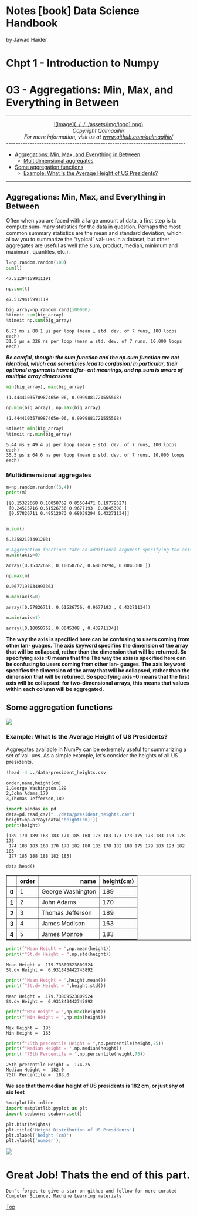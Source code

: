 Notes [book] Data Science Handbook
================
by Jawad Haider
# **Chpt 1 - Introduction to Numpy**

# 03 - Aggregations: Min, Max, and Everything in Between

------------------------------------------------------------------------
<center>
<a href=''>![Image](../../../assets/img/logo1.png)</a>
</center>
<center>
<em>Copyright Qalmaqihir</em>
</center>
<center>
<em>For more information, visit us at
<a href='http://www.github.com/qalmaqihir/'>www.github.com/qalmaqihir/</a></em>
</center>
----------------------------------------------------------------------------


- <a href="#aggregations-min-max-and-everything-in-between"
  id="toc-aggregations-min-max-and-everything-in-between">Aggregations:
  Min, Max, and Everything in Between</a>
  - <a href="#multidimensional-aggregates"
    id="toc-multidimensional-aggregates">Multidimensional aggregates</a>
- <a href="#some-aggregation-functions"
  id="toc-some-aggregation-functions">Some aggregation functions</a>
  - <a href="#example-what-is-the-average-height-of-us-presidents"
    id="toc-example-what-is-the-average-height-of-us-presidents">Example:
    What Is the Average Height of US Presidents?</a>

------------------------------------------------------------------------


## Aggregations: Min, Max, and Everything in Between

Often when you are faced with a large amount of data, a first step is to
compute sum‐ mary statistics for the data in question. Perhaps the most
common summary statistics are the mean and standard deviation, which
allow you to summarize the “typical” val‐ ues in a dataset, but other
aggregates are useful as well (the sum, product, median, minimum and
maximum, quantiles, etc.).

``` python
l=np.random.random(100)
sum(l)
```

    47.51294159911191

``` python
np.sum(l)
```

    47.5129415991119

``` python
big_array=np.random.rand(100000)
%timeit sum(big_array)
%timeit np.sum(big_array)
```

    6.73 ms ± 88.1 µs per loop (mean ± std. dev. of 7 runs, 100 loops each)
    31.5 µs ± 326 ns per loop (mean ± std. dev. of 7 runs, 10,000 loops each)

***Be careful, though: the sum function and the np.sum function are not
identical, which can sometimes lead to confusion! In particular, their
optional arguments have differ‐ ent meanings, and np.sum is aware of
multiple array dimensions***

``` python
min(big_array), max(big_array)
```

    (1.4444103570987465e-06, 0.9999881721555508)

``` python
np.min(big_array), np.max(big_array)
```

    (1.4444103570987465e-06, 0.9999881721555508)

``` python
%timeit min(big_array)
%timeit np.min(big_array)
```

    5.44 ms ± 49.4 µs per loop (mean ± std. dev. of 7 runs, 100 loops each)
    35.5 µs ± 64.6 ns per loop (mean ± std. dev. of 7 runs, 10,000 loops each)

### Multidimensional aggregates

``` python
m=np.random.random((3,4))
print(m)
```

    [[0.15322668 0.10058762 0.85504471 0.19779527]
     [0.24515716 0.61526756 0.9677193  0.0045308 ]
     [0.57826711 0.49512073 0.68039294 0.43271134]]

``` python

m.sum()
```

    5.325821234912031

``` python
# Aggregation functions take an additional argument specifying the axis along which the aggregate is computed.
m.min(axis=0)
```

    array([0.15322668, 0.10058762, 0.68039294, 0.0045308 ])

``` python
np.max(m)
```

    0.9677193034993363

``` python
m.max(axis=0)
```

    array([0.57826711, 0.61526756, 0.9677193 , 0.43271134])

``` python
m.min(axis=1)
```

    array([0.10058762, 0.0045308 , 0.43271134])

**The way the axis is specified here can be confusing to users coming
from other lan‐ guages. The axis keyword specifies the dimension of the
array that will be collapsed, rather than the dimension that will be
returned. So specifying axis=0 means that the The way the axis is
specified here can be confusing to users coming from other lan‐ guages.
The axis keyword specifies the dimension of the array that will be
collapsed, rather than the dimension that will be returned. So
specifying axis=0 means that the first axis will be collapsed: for
two-dimensional arrays, this means that values within each column will
be aggregated.**

## Some aggregation functions

![](3.png)

### Example: What Is the Average Height of US Presidents?

Aggregates available in NumPy can be extremely useful for summarizing a
set of val‐ ues. As a simple example, let’s consider the heights of all
US presidents.

``` python
!head -4 ../data/president_heights.csv
```

    order,name,height(cm)
    1,George Washington,189
    2,John Adams,170
    3,Thomas Jefferson,189

``` python
import pandas as pd
data=pd.read_csv("../data/president_heights.csv")
height=np.array(data['height(cm)'])
print(height)
```

    [189 170 189 163 183 171 185 168 173 183 173 173 175 178 183 193 178 173
     174 183 183 168 170 178 182 180 183 178 182 188 175 179 183 193 182 183
     177 185 188 188 182 185]

``` python
data.head()
```

<div>
<style scoped>
    .dataframe tbody tr th:only-of-type {
        vertical-align: middle;
    }

    .dataframe tbody tr th {
        vertical-align: top;
    }

    .dataframe thead th {
        text-align: right;
    }
</style>
<table border="1" class="dataframe">
  <thead>
    <tr style="text-align: right;">
      <th></th>
      <th>order</th>
      <th>name</th>
      <th>height(cm)</th>
    </tr>
  </thead>
  <tbody>
    <tr>
      <th>0</th>
      <td>1</td>
      <td>George Washington</td>
      <td>189</td>
    </tr>
    <tr>
      <th>1</th>
      <td>2</td>
      <td>John Adams</td>
      <td>170</td>
    </tr>
    <tr>
      <th>2</th>
      <td>3</td>
      <td>Thomas Jefferson</td>
      <td>189</td>
    </tr>
    <tr>
      <th>3</th>
      <td>4</td>
      <td>James Madison</td>
      <td>163</td>
    </tr>
    <tr>
      <th>4</th>
      <td>5</td>
      <td>James Monroe</td>
      <td>183</td>
    </tr>
  </tbody>
</table>
</div>

``` python
print(f"Mean Height = ",np.mean(height))
print(f"St.dv Height = ",np.std(height))
```

    Mean Height =  179.73809523809524
    St.dv Height =  6.931843442745892

``` python
print(f"Mean Height = ",height.mean())
print(f"St.dv Height = ",height.std())
```

    Mean Height =  179.73809523809524
    St.dv Height =  6.931843442745892

``` python
print(f"Max Height = ",np.max(height))
print(f"Min Height = ",np.min(height))
```

    Max Height =  193
    Min Height =  163

``` python
print(f"25th precentile Height = ",np.percentile(height,25))
print(f"Median Height = ",np.median(height))
print(f"75th Percentile = ",np.percentile(height,75))
```

    25th precentile Height =  174.25
    Median Height =  182.0
    75th Percentile =  183.0

**We see that the median height of US presidents is 182 cm, or just shy
of six feet**

``` python
%matplotlib inline
import matplotlib.pyplot as plt
import seaborn; seaborn.set()
```

``` python
plt.hist(heights)
plt.title('Height Distribution of US Presidents')
plt.xlabel('height (cm)')
plt.ylabel('number');
```

![](03_Aggregation%20Min%20Max_files/figure-gfm/cell-23-output-1.png)


# Great Job! Thats the end of this part.

`Don't forget to give a star on github and follow for more curated Computer Science, Machine Learning materials`


<a href=''>Top</a>